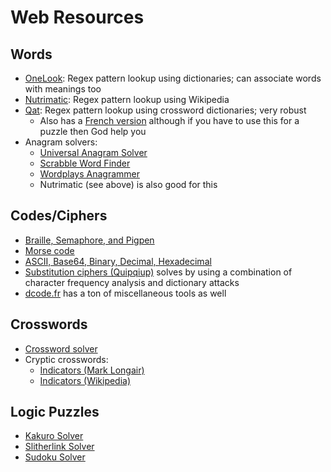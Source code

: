 # Web Resources
## Words
* [OneLook](https://www.onelook.com/): Regex pattern lookup using dictionaries; can associate words with meanings too
* [Nutrimatic](https://nutrimatic.org/): Regex pattern lookup using Wikipedia
* [Qat](https://www.quinapalus.com/cgi-bin/qat): Regex pattern lookup using crossword dictionaries; very robust
	* Also has a [French version](https://www.quinapalus.com/cgi-bin/qat-fr) although if you have to use this for a puzzle then God help you
* Anagram solvers:
	* [Universal Anagram Solver](https://anagram-solver.net/)
	* [Scrabble Word Finder](http://scrabble.merriam.com/)
	* [Wordplays Anagrammer](https://www.wordplays.com/anagrammer)
	* Nutrimatic (see above) is also good for this
	
## Codes/Ciphers
* [Braille, Semaphore, and Pigpen](http://www.mit.edu/~mstang/puzzletools.html)
* [Morse code](https://www.dcode.fr/morse-code)
* [ASCII, Base64, Binary, Decimal, Hexadecimal](https://www.rapidtables.com/convert/number/ascii-hex-bin-dec-converter.html)
* [Substitution ciphers (Quipqiup)](https://quipqiup.com/) solves by using a combination of character frequency analysis and dictionary attacks
* [dcode.fr](https://www.dcode.fr/tools-list#cryptography) has a ton of miscellaneous tools as well

## Crosswords
* [Crossword solver](https://www.wordplays.com/crossword-solver/)
* Cryptic crosswords:
	* [Indicators (Mark Longair)](https://sphinx.mythic-beasts.com/~mark/random/indicators/)
	* [Indicators (Wikipedia)](https://en.wikipedia.org/wiki/Crossword_abbreviations)

## Logic Puzzles
* [Kakuro Solver](https://www.dcode.fr/kakuro-solver)
* [Slitherlink Solver](http://www.dougandjean.com/slither/index.html#next)
* [Sudoku Solver](https://anysudokusolver.com/)